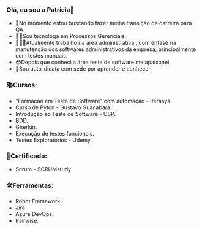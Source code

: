 ### Olá, eu sou a Patrícia👋

- 🚀No momento estou buscando fazer minha transição de carreira para QA.
- 👩‍🎓Sou tecnóloga em Processos Gerenciais.
- 👩🏽‍💻Atualmente trabalho na área administrativa , com enfase na manutenção dos softwares administrativos da empresa, principalmente com testes manuais.
- 😍Depois que conheci a área teste de software me apaixonei.
- 🤯Sou auto-didata com sede por aprender e conhecer.


### 📚Cursos:

- "Formação em Teste de Software" com automação - Iterasys.
- Curso de Pyton - Gustavo Guanabara.
- Introdução ao Teste de Software - USP.
- BDD.
- Gherkin.
- Execução de testes funcionais.
- Testes Exploratórios - Udemy.


### 📘Certificado:

- Scrum - SCRUMstudy


### 🛠️Ferramentas:

- Robot Framework
- Jira
- Azure DevOps.
- Pairwise.

